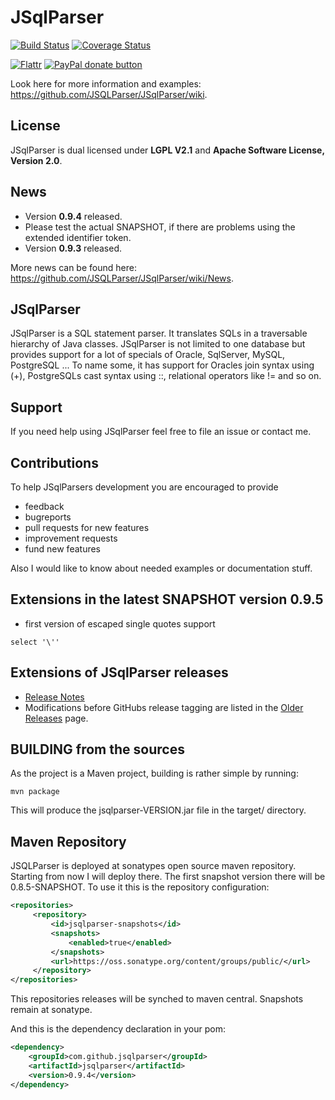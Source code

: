 # JSqlParser

[![Build Status](https://travis-ci.org/JSQLParser/JSqlParser.svg?branch=master)](https://travis-ci.org/JSQLParser/JSqlParser)   [![Coverage Status](https://coveralls.io/repos/JSQLParser/JSqlParser/badge.svg?branch=master)](https://coveralls.io/r/JSQLParser/JSqlParser?branch=master)

[![Flattr](http://api.flattr.com/button/flattr-badge-large.png)](https://flattr.com/submit/auto?user_id=wumpz&url=http%3A%2F%2Fgithub.com%2FJSQLParser%2FJSqlParser)  [![PayPal donate button](http://img.shields.io/paypal/donate.png?color=yellow)](https://www.paypal.com/cgi-bin/webscr?cmd=_s-xclick&hosted_button_id=64CCN9JJANZXA "Help this JSqlParser version using Paypal")  

Look here for more information and examples: https://github.com/JSQLParser/JSqlParser/wiki.

## License

JSqlParser is dual licensed under **LGPL V2.1** and **Apache Software License, Version 2.0**.


## News

* Version **0.9.4** released.
* Please test the actual SNAPSHOT, if there are problems using the extended identifier token.
* Version **0.9.3** released.

More news can be found here: https://github.com/JSQLParser/JSqlParser/wiki/News.

## JSqlParser

JSqlParser is a SQL statement parser. It translates SQLs in a traversable hierarchy of Java classes. JSqlParser is not limited to one database but provides support for a lot of specials of Oracle, SqlServer, MySQL, PostgreSQL ... To name some, it has support for Oracles join syntax using (+), PostgreSQLs cast syntax using ::, relational operators like != and so on.

## Support
If you need help using JSqlParser feel free to file an issue or contact me.

## Contributions
To help JSqlParsers development you are encouraged to provide 
* feedback
* bugreports
* pull requests for new features
* improvement requests
* fund new features

Also I would like to know about needed examples or documentation stuff.

## Extensions in the latest SNAPSHOT version 0.9.5

* first version of escaped single quotes support

~~~
select '\'' 
~~~

## Extensions of JSqlParser releases

* [Release Notes](https://github.com/JSQLParser/JSqlParser/releases)
* Modifications before GitHubs release tagging are listed in the [Older Releases](https://github.com/JSQLParser/JSqlParser/wiki/Older-Releases) page.



## BUILDING from the sources

As the project is a Maven project, building is rather simple by running:

	mvn package

This will produce the jsqlparser-VERSION.jar file in the target/ directory.

## Maven Repository

JSQLParser is deployed at sonatypes open source maven repository. 
Starting from now I will deploy there. The first snapshot version there will be 0.8.5-SNAPSHOT.
To use it this is the repository configuration:

```xml
<repositories>
     <repository>
         <id>jsqlparser-snapshots</id>
         <snapshots>
             <enabled>true</enabled>
         </snapshots>
         <url>https://oss.sonatype.org/content/groups/public/</url>
     </repository>
</repositories>
```
This repositories releases will be synched to maven central. Snapshots remain at sonatype.

And this is the dependency declaration in your pom:
```xml
<dependency>
	<groupId>com.github.jsqlparser</groupId>
	<artifactId>jsqlparser</artifactId>
	<version>0.9.4</version>
</dependency>
```

